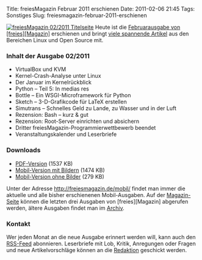 Title: freiesMagazin Februar 2011 erschienen
Date: 2011-02-06 21:45
Tags: Sonstiges
Slug: freiesmagazin-februar-2011-erschienen

[![freiesMagazin 02/2011
Titelseite](http://www.freiesmagazin.de/system/files/freiesmagazin-2011-02.png)](http://www.freiesmagazin.de/system/files/freiesmagazin-2011-02.png)
Heute ist die [Februarausgabe von
[freies][Magazin]](http://www.freiesmagazin.de/20110206-februarausgabe-erschienen)
erschienen und bringt [viele spannende
Artikel](http://www.freiesmagazin.de/freiesMagazin-2011-02) aus den
Bereichen Linux und Open Source mit.  

### Inhalt der Ausgabe 02/2011


-   VirtualBox und KVM
-   Kernel-Crash-Analyse unter Linux
-   Der Januar im Kernelrückblick
-   Python – Teil 5: In medias res
-   Bottle – Ein WSGI-Microframework für Python
-   Sketch – 3-D-Grafikcode für LaTeX erstellen
-   Simutrans – Schnelles Geld zu Lande, zu Wasser und in der Luft
-   Rezension: Bash – kurz & gut
-   Rezension: Root-Server einrichten und absichern
-   Dritter freiesMagazin-Programmierwettbewerb beendet
-   Veranstaltungskalender und Leserbriefe


<!--break--><!--break-->

### Downloads


-   [PDF-Version](http://www.freiesmagazin.de/ftp/2011/freiesMagazin-2011-02.pdf)
    (1537 KB)
-   [Mobil-Version mit
    Bildern](http://www.freiesmagazin.de/mobil/freiesMagazin-2011-02-bilder.html)
    (1474 KB)
-   [Mobil-Version ohne
    Bilder](http://www.freiesmagazin.de/mobil/freiesMagazin-2011-02.html)
    (279 KB)


Unter der Adresse <http://freiesmagazin.de/mobil/> findet man immer die
aktuelle und alle bisher erschienenen Mobil-Ausgaben. Auf der
[Magazin-Seite](http://www.freiesmagazin.de/magazin) können die letzten
drei Ausgaben von
[freies][Magazin]
abgerufen werden, ältere Ausgaben findet man im
[Archiv](http://www.freiesmagazin.de/archiv).  

### Kontakt


Wer jeden Monat an die neue Ausgabe erinnert werden will, kann auch den
[RSS-Feed](http://www.freiesmagazin.de/rss.xml) abonnieren. Leserbriefe
mit Lob, Kritik, Anregungen oder Fragen und neue Artikelvorschläge
können an die [Redaktion](http://www.freiesmagazin.de/kontakt) geschickt
werden.



